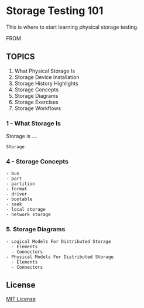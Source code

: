 Storage Testing 101
===================

This is where to start learning physical storage testing.

FROM   []()

TOPICS
------

1. What Physical Storage Is
2. Storage Device Installation
3. Storage History Highlights
4. Storage Concepts
5. Storage Diagrams
6. Storage Exercises
7. Storage Workflows

### 1 - What Storage Is

Storage is ....


    Storage

### 4 - Storage Concepts
    - bus
    - port
    - partition
    - format
    - driver
    - bootable
    - seek
    - local storage
    - network storage

### 5. Storage Diagrams
    - Logical Models For Distributed Storage
      - Elements
      - Connectors
    - Physical Models For Distributed Storage
      - Elements
      - Connectors

License
-------
[MIT License](https://github.com/hanula/resume/blob/master/LICENSE)
